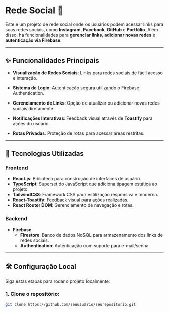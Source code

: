 # Rede Social 🎉

Este é um projeto de rede social onde os usuários podem acessar links para suas redes sociais, como **Instagram**, **Facebook**, **GitHub** e **Portfólio**. Além disso, há funcionalidades para **gerenciar links**, **adicionar novas redes** e **autenticação via Firebase**.

---

## ✨ Funcionalidades Principais

- **Visualização de Redes Sociais**:
  Links para redes sociais de fácil acesso e interação.

- **Sistema de Login**:
  Autenticação segura utilizando o Firebase Authentication.

- **Gerenciamento de Links**:
  Opção de atualizar ou adicionar novas redes sociais diretamente.

- **Notificações Interativas**:
  Feedback visual através de **Toastify** para ações do usuário.

- **Rotas Privadas**:
  Proteção de rotas para acessar áreas restritas.

---

## 🚀 Tecnologias Utilizadas

### **Frontend**
- **React.js**: Biblioteca para construção de interfaces de usuário.
- **TypeScript**: Superset do JavaScript que adiciona tipagem estática ao projeto.
- **TailwindCSS**: Framework CSS para estilização responsiva e moderna.
- **React-Toastify**: Feedback visual para ações realizadas.
- **React Router DOM**: Gerenciamento de navegação e rotas.

### **Backend**
- **Firebase**:
  - **Firestore**: Banco de dados NoSQL para armazenamento dos links de redes sociais.
  - **Authentication**: Autenticação com suporte para e-mail/senha.

---

## 🛠️ Configuração Local

Siga estas etapas para rodar o projeto localmente:

### 1. Clone o repositório:
```bash
git clone https://github.com/seuusuario/seurepositorio.git
